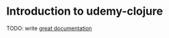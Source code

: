 # Introduction to udemy-clojure

TODO: write [great documentation](http://jacobian.org/writing/what-to-write/)
